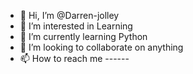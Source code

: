 - 👋 Hi, I’m @Darren-jolley
- 👀 I’m interested in Learning
- 🌱 I’m currently learning Python
- 💞️ I’m looking to collaborate on anything
- 📫 How to reach me ------

<!---
Darren-jolley/Darren-jolley is a ✨ special ✨ repository because its `README.md` (this file) appears on your GitHub profile.
You can click the Preview link to take a look at your changes.
--->
